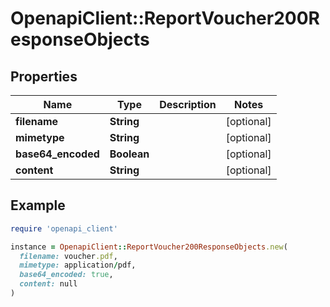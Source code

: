 # OpenapiClient::ReportVoucher200ResponseObjects

## Properties

| Name | Type | Description | Notes |
| ---- | ---- | ----------- | ----- |
| **filename** | **String** |  | [optional] |
| **mimetype** | **String** |  | [optional] |
| **base64_encoded** | **Boolean** |  | [optional] |
| **content** | **String** |  | [optional] |

## Example

```ruby
require 'openapi_client'

instance = OpenapiClient::ReportVoucher200ResponseObjects.new(
  filename: voucher.pdf,
  mimetype: application/pdf,
  base64_encoded: true,
  content: null
)
```

